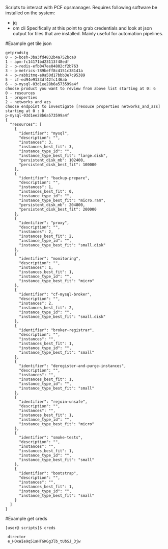 Scripts to interact with PCF opsmanager. 
Requires following software be installed on the system:
  - jq
  - om cli
Specifically at this point to grab credentials and look at json output for tiles that are installed. Mainly useful for automation
pipelines. 

#Example get tile json

    getprodstg
    0 - p-bosh-3ba3fd4832b4a752bca0
    1 - apm-fc14171bd23113f48edf
    2 - p-redis-efb047ee04802cf2b763
    3 - p-metrics-789beff8c4151c38141a
    4 - p-rabbitmq-e0a50d17bbb3e7c95389
    5 - cf-ed94e9133df42fc146ab
    6 - p-mysql-03d1ee28b6a573599a4f
    choose product you want to review from above list starting at 0: 6
    0 - resources
    1 - properties
    2 - networks_and_azs
    choose endpoint to investigate [resouce properties networks_and_azs] starting at 0 : 0
    p-mysql-03d1ee28b6a573599a4f
    {
      "resources": [
        {
          "identifier": "mysql",
          "description": "",
          "instances": 3,
          "instances_best_fit": 3,
          "instance_type_id": "",
          "instance_type_best_fit": "large.disk",
          "persistent_disk_mb": 102400,
          "persistent_disk_best_fit": 100000
        },
        {
          "identifier": "backup-prepare",
          "description": "",
          "instances": 1,
          "instances_best_fit": 0,
          "instance_type_id": "",
          "instance_type_best_fit": "micro.ram",
          "persistent_disk_mb": 204800,
          "persistent_disk_best_fit": 200000
        },
        {
          "identifier": "proxy",
          "description": "",
          "instances": 2,
          "instances_best_fit": 2,
          "instance_type_id": "",
          "instance_type_best_fit": "small.disk"
        },
        {
          "identifier": "monitoring",
          "description": "",
          "instances": 1,
          "instances_best_fit": 1,
          "instance_type_id": "",
          "instance_type_best_fit": "micro"
        },
        {
          "identifier": "cf-mysql-broker",
          "description": "",
          "instances": 2,
          "instances_best_fit": 2,
          "instance_type_id": "",
          "instance_type_best_fit": "small.disk"
        },
        {
          "identifier": "broker-registrar",
          "description": "",
          "instances": "",
          "instances_best_fit": 1,
          "instance_type_id": "",
          "instance_type_best_fit": "small"
        },
        {
          "identifier": "deregister-and-purge-instances",
          "description": "",
          "instances": "",
          "instances_best_fit": 1,
          "instance_type_id": "",
          "instance_type_best_fit": "small"
        },
        {
          "identifier": "rejoin-unsafe",
          "description": "",
          "instances": "",
          "instances_best_fit": 1,
          "instance_type_id": "",
          "instance_type_best_fit": "micro"
        },
        {
          "identifier": "smoke-tests",
          "description": "",
          "instances": "",
          "instances_best_fit": 1,
          "instance_type_id": "",
          "instance_type_best_fit": "small"
        },
        {
          "identifier": "bootstrap",
          "description": "",
          "instances": "",
          "instances_best_fit": 1,
          "instance_type_id": "",
          "instance_type_best_fit": "small"
        }
      ]
    }
    
#Example get creds

    [user@ scripts]$ creds
   
     director
     e_HOxWIe9q51aHTGKGg3lb_tUbSJ_3jw
